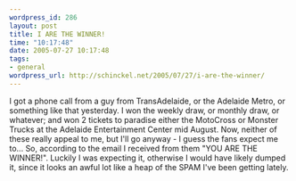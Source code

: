 ```yaml
--- 
wordpress_id: 286
layout: post
title: I ARE THE WINNER!
time: "10:17:48"
date: 2005-07-27 10:17:48
tags: 
- general
wordpress_url: http://schinckel.net/2005/07/27/i-are-the-winner/
---
```

I got a phone call from a guy from TransAdelaide, or the Adelaide Metro, or something like that yesterday. I won the weekly draw, or monthly draw, or whatever; and won 2 tickets to paradise either the MotoCross or Monster Trucks at the Adelaide Entertainment Center mid August. Now, neither of these really appeal to me, but I'll go anyway - I guess the fans expect me to... So, according to the email I received from them "YOU ARE THE WINNER!". Luckily I was expecting it, otherwise I would have likely dumped it, since it looks an awful lot like a heap of the SPAM I've been getting lately. 
